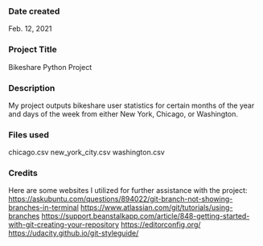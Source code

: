 ### Date created
Feb. 12, 2021

### Project Title
Bikeshare Python Project

### Description
My project outputs bikeshare user statistics for certain months of the year and days of the week from either New York, Chicago, or Washington.

### Files used
chicago.csv
new_york_city.csv
washington.csv

### Credits
Here are some websites I utilized for further assistance with the project:
https://askubuntu.com/questions/894022/git-branch-not-showing-branches-in-terminal
https://www.atlassian.com/git/tutorials/using-branches
https://support.beanstalkapp.com/article/848-getting-started-with-git-creating-your-repository
https://editorconfig.org/
https://udacity.github.io/git-styleguide/
